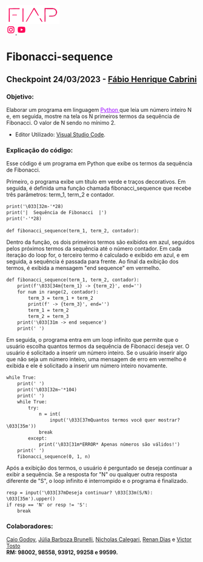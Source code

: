 <a href="https://www.fiap.com.br/">
<img src="fiap.png" width="140" height="50">
</a> <br>


<a href="https://www.instagram.com/fiapoficial/">
<img src="ig.png">
</a>

<a href="https://www.youtube.com/@FiapBrasil">
<img src="yt.png">
</a>

# Fibonacci-sequence

<h2> Checkpoint 24/03/2023 - <a href="https://www.linkedin.com/in/fabio-cabrini/"> Fábio Henrique Cabrini </a></h2>
  
  <h3>Objetivo:</h3>
  Elaborar um programa em linguagem <a href="https://www.python.org/" style="color:RGB(153,0,255)"> Python </a>que leia um número inteiro N e, em seguida, mostre na tela os N primeiros termos da sequência de Fibonacci. O valor de N sendo no mínimo 2.
  
  * Editor Utilizado: <a href="https://code.visualstudio.com/"> Visual Studio Code</a>.
  
  <h3>Explicação do código:</h3>
  
  Esse código é um programa em Python que exibe os termos da sequência de Fibonacci.

Primeiro, o programa exibe um título em verde e traços decorativos. Em seguida, é definida uma função chamada fibonacci_sequence que recebe três parâmetros: term_1, term_2 e contador.

```
print('\033[32m-'*28)
print('|  Sequência de Fibonacci  |')
print('-'*28)

def fibonacci_sequence(term_1, term_2, contador):
```

Dentro da função, os dois primeiros termos são exibidos em azul, seguidos pelos próximos termos da sequência até o número contador. Em cada iteração do loop for, o terceiro termo é calculado e exibido em azul, e em seguida, a sequência é passada para frente. Ao final da exibição dos termos, é exibida a mensagem "end sequence" em vermelho.

```
def fibonacci_sequence(term_1, term_2, contador):
    print(f'\033[34m{term_1} -> {term_2}', end='')
    for num in range(2, contador):
        term_3 = term_1 + term_2
        print(f' -> {term_3}', end='')
        term_1 = term_2
        term_2 = term_3
    print('\033[31m -> end sequence')
    print(' ')
```

Em seguida, o programa entra em um loop infinito que permite que o usuário escolha quantos termos da sequência de Fibonacci deseja ver. O usuário é solicitado a inserir um número inteiro. Se o usuário inserir algo que não seja um número inteiro, uma mensagem de erro em vermelho é exibida e ele é solicitado a inserir um número inteiro novamente.

```
while True:
    print(' ')
    print('\033[32m~'*104)
    print(' ')
    while True:
        try:
            n = int(
                input('\033[37mQuantos termos você quer mostrar? \033[35m'))
            break
        except:
            print('\033[31m*ERROR* Apenas números são válidos!')
    print(' ')
    fibonacci_sequence(0, 1, n)
```

Após a exibição dos termos, o usuário é perguntado se deseja continuar a exibir a sequência. Se a resposta for "N" ou qualquer outra resposta diferente de "S", o loop infinito é interrompido e o programa é finalizado.

```
resp = input('\033[37mDeseja continuar? \033[33m(S/N): \033[35m').upper()
if resp == 'N' or resp != 'S':
    break
```

**<h3>Colaboradores:</h3>**

<a href="https://github.com/CazedaFIAP"> Caio Godoy</a>, <a href="https://github.com/Aykie"> Júlia Barboza Brunelli</a>, <a href="https://github.com/NCalegariS"> Nicholas Calegari</a>, <a href="https://github.com/WHrez1ns"> Renan Dias</a> e <a href=""> Victor Tosto</a>
<br>
**RM: 98002, 98558, 93912, 99258 e 99599.**

